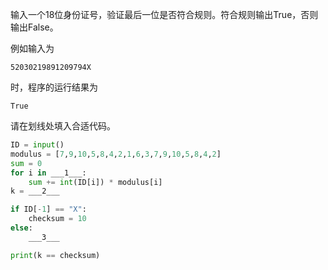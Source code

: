 输入一个18位身份证号，验证最后一位是否符合规则。符合规则输出True，否则输出False。

例如输入为
```input
52030219891209794X
```
时，程序的运行结果为
```output
True
```

请在划线处填入合适代码。
```py
ID = input()
modulus = [7,9,10,5,8,4,2,1,6,3,7,9,10,5,8,4,2]
sum = 0
for i in ___1___:
    sum += int(ID[i]) * modulus[i]
k = ___2___

if ID[-1] == "X":
    checksum = 10
else:
    ___3___

print(k == checksum)
```

<!-- testcases
52030219891209794X

True

520302198912097941

False
--!>

